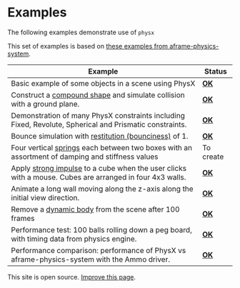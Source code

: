 # Examples

The following examples demonstrate use of `physx`

This set of examples is based on [these examples from aframe-physics-system](https://c-frame.github.io/aframe-physics-system/examples/).

| Example                                                      | Status                                                       |
| ------------------------------------------------------------ | ------------------------------------------------------------ |
| Basic example of some objects in a scene using PhysX         | [**OK**](https://c-frame.github.io/physx/examples/basic/index.html) |
| Construct a [compound shape](https://c-frame.github.io/aframe-physics-system/#shape) and simulate collision with a ground plane. | [**OK**](https://c-frame.github.io/physx/examples/compound/index.html) |
| Demonstration of many PhysX constraints including Fixed, Revolute, Spherical and Prismatic constraints. | [**OK**](https://c-frame.github.io/physx/examples/constraints/index.html) |
| Bounce simulation with [restitution (bounciness)](https://c-frame.github.io/aframe-physics-system/#system-configuration) of 1. | [**OK**](https://c-frame.github.io/physx/examples/materials/index.html) |
| Four vertical [springs](https://c-frame.github.io/aframe-physics-system/#spring) each between two boxes with an assortment of damping and stiffness values | To create                                                    |
| Apply [strong impulse](https://c-frame.github.io/aframe-physics-system/#using-the-cannonjs-api) to a cube when the user clicks with a mouse. Cubes are arranged in four 4x3 walls. | [**OK**](https://c-frame.github.io/physx/examples/stress/index.html) |
| Animate a long wall moving along the z-axis along the initial view direction. | [**OK**](https://c-frame.github.io/physx/examples/sweeper/index.html) |
| Remove a [dynamic body](https://c-frame.github.io/aframe-physics-system/#dynamic-body-and-static-body) from the scene after 100 frames | [**OK**](https://c-frame.github.io/physx/examples/ttl/index.html) |
| Performance test: 100 balls rolling down a peg board, with timing data from physics engine. | [**OK**](https://c-frame.github.io/physx/examples/pinboard/physx.html) |
| Performance comparison: performance of PhysX vs aframe-physics-system with the Ammo driver. | [**OK**](https://c-frame.github.io/physx/examples/pinboard/ammo-vs-physx.html) |

This site is open source. [Improve this page](https://github.com/c-frame/aframe-physics-system/edit/master/examples/README.md).
